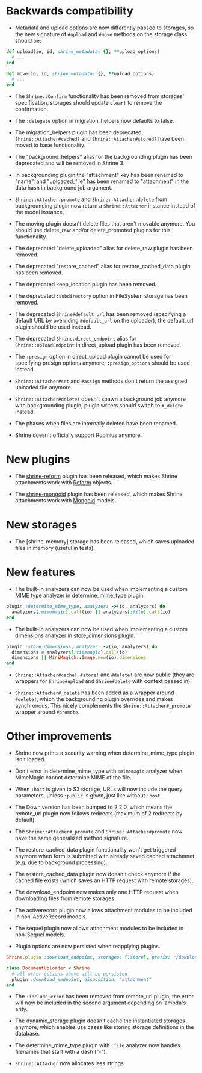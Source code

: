 Backwards compatibility
=======================

* Metadata and upload options are now differently passed to storages, so the
  new signature of `#upload` and `#move` methods on the storage class should
  be:

```rb
def upload(io, id, shrine_metadata: {}, **upload_options)
  # ...
end

def move(io, id, shrine_metadata: {}, **upload_options)
  # ...
end
```

* The `Shrine::Confirm` functionality has been removed from storages'
  specification, storages should update `clear!` to remove the confirmation.

* The `:delegate` option in migration_helpers now defaults to false.

* The migration_helpers plugin has been deprecated, `Shrine::Attacher#cached?`
  and `Shrine::Attacher#stored?` have been moved to base functionality.

* The "background_helpers" alias for the backgrounding plugin has been
  deprecated and will be removed in Shrine 3.

* In backgrounding plugin the "attachment" key has been renamed to
  "name", and "uploaded_file" has been renamed to "attachment" in the data
  hash in background job argument.

* `Shrine::Attacher.promote` and `Shrine::Attacher.delete` from backgrounding
  plugin now return a `Shrine::Attacher` instance instead of the model
  instance.

* The moving plugin doesn't delete files that aren't movable anymore. You should
  use delete_raw and/or delete_promoted plugins for this functionality.

* The deprecated "delete_uploaded" alias for delete_raw plugin has been removed.

* The deprecated "restore_cached" alias for restore_cached_data plugin has been
  removed.

* The deprecated keep_location plugin has been removed.

* The deprecated `:subdirectory` option in FileSystem storage has been removed.

* The deprecated `Shrine#default_url` has been removed (specifying a default
  URL by overriding `#default_url` on the uploader), the default_url plugin
  should be used instead.

* The deprecated `Shrine.direct_endpoint` alias for `Shrine::UploadEndpoint`
  in direct_upload plugin has been removed.

* The `:presign` option in direct_upload plugin cannot be used for specifying
  presign options anymore; `:presign_options` should be used instead.

* `Shrine::Attacher#set` and `#assign` methods don't return the assigned
  uploaded file anymore.

* `Shrine::Attacher#delete!` doesn't spawn a background job anymore with
  backgrounding plugin, plugin writers should switch to `#_delete` instead.

* The phases when files are internally deleted have been renamed.

* Shrine doesn't officially support Rubinius anymore.

New plugins
===========

* The [shrine-reform] plugin has been released, which makes Shrine attachments
  work with [Reform] objects.

* The [shrine-mongoid] plugin has been released, which makes Shrine attachments
  work with [Mongoid] models.

New storages
============

* The [shrine-memory] storage has been released, which saves uploaded files
  in memory (useful in tests).

New features
============

* The built-in analyzers can now be used when implementing a custom MIME type
  analyzer in determine_mime_type plugin.

```rb
plugin :determine_mime_type, analyzer: ->(io, analyzers) do
  analyzers[:mimemagic].call(io) || analyzers[:file].call(io)
end
```

* The built-in analyzers can now be used when implementing a custom dimensions
  analyzer in store_dimensions plugin.

```rb
plugin :store_dimensions, analyzer: ->(io, analyzers) do
  dimensions = analyzers[:filemagic].call(io)
  dimensions || MiniMagick::Image.new(io).dimensions
end
```

* `Shrine::Attacher#cache!`, `#store!` and `#delete!` are now public (they are
  wrappers for `Shrine#upload` and `Shrine#delete` with context passed in).

* `Shrine::Attacher#_delete` has been added as a wrapper around `#delete!`,
  which the backgrounding plugin overrides and makes aynchronous. This nicely
  complements the `Shrine::Attacher#_promote` wrapper around `#promote`.

Other improvements
==================

* Shrine now prints a security warning when determine_mime_type plugin isn't
  loaded.

* Don't error in determine_mime_type with `:mimemagic` analyzer when MimeMagic
  cannot determine MIME of the file.

* When `:host` is given to S3 storage, URLs will now include the query
  parameters, unless `:public` is given, just like without `:host`.

* The Down version has been bumped to 2.2.0, which means the remote_url plugin
  now follows redirects (maximum of 2 redirects by default).

* The `Shrine::Attacher#_promote` and `Shrine::Attacher#promote` now have the
  same generalized method signature.

* The restore_cached_data plugin functionality won't get triggered anymore when
  form is submitted with already saved cached attachmnet (e.g. due to
  background processing).

* The restore_cached_data plugin now doesn't check anymore if the cached file
  exists (which saves an HTTP request with remote storages).

* The download_endpoint now makes only one HTTP request when downloading files
  from remote storages.

* The activerecord plugin now allows attachment modules to be included in
  non-ActiveRecord models.

* The sequel plugin now allows attachment modules to be included in
  non-Sequel models.

* Plugin options are now persisted when reapplying plugins.

```rb
Shrine.plugin :download_endpoint, storages: [:store], prefix: "/downloads", disposition: "inline"

class DocumentUploader < Shrine
  # all other options above will be persisted
  plugin :download_endpoint, disposition: "attachment"
end
```

* The `:include_error` has been removed from remote_url plugin, the error will
  now be included in the second argument depending on lambda's arity.

* The dynamic_storage plugin doesn't cache the instantiated storages anymore,
  which enables use cases like storing storage definitions in the database.

* The determine_mime_type plugin with `:file` analyzer now handles filenames
  that start with a dash ("-").

* `Shrine::Attacher` now allocates less strings.

[shrine-reform]: https://github.com/janko-m/shrine-reform
[Reform]: https://github.com/apotonick/reform
[shrine-mongoid]: https://github.com/janko-m/shrine-mongoid
[Mongoid]: https://github.com/mongodb/mongoid
